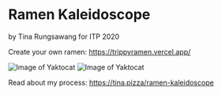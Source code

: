 # Ramen Kaleidoscope
by Tina Rungsawang for ITP 2020

Create your own ramen:
https://trippyramen.vercel.app/

![Image of Yaktocat](https://images.squarespace-cdn.com/content/v1/59eefbef8c56a85dc3905f39/1603863761869-CFPBJGQU756VEXZTTVZP/ke17ZwdGBToddI8pDm48kNwBLyvFvNbw-mtKl_RjO3EUqsxRUqqbr1mOJYKfIPR7LoDQ9mXPOjoJoqy81S2I8N_N4V1vUb5AoIIIbLZhVYy7Mythp_T-mtop-vrsUOmeInPi9iDjx9w8K4ZfjXt2dvH5lWWdLNyIKIrgfQpTrExWeYFV0osyrBnWyI6bnMexCjLISwBs8eEdxAxTptZAUg/RamenKaleidoscope+%282%29.png)
![Image of Yaktocat](https://images.squarespace-cdn.com/content/v1/59eefbef8c56a85dc3905f39/1603863806194-JROZAVLL80END5X4GH99/ke17ZwdGBToddI8pDm48kNwBLyvFvNbw-mtKl_RjO3EUqsxRUqqbr1mOJYKfIPR7LoDQ9mXPOjoJoqy81S2I8N_N4V1vUb5AoIIIbLZhVYy7Mythp_T-mtop-vrsUOmeInPi9iDjx9w8K4ZfjXt2dvH5lWWdLNyIKIrgfQpTrExWeYFV0osyrBnWyI6bnMexCjLISwBs8eEdxAxTptZAUg/RamenKaleidoscope+%282%29+copy.png)

Read about my process: https://tina.pizza/ramen-kaleidoscope

